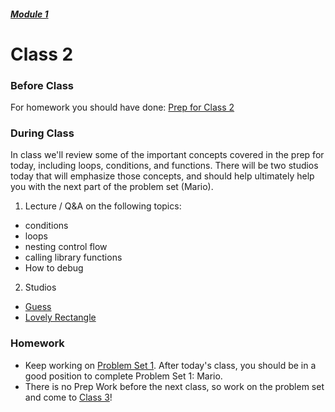 ##### [Module 1](../..)
# Class 2

### Before Class
For homework you should have done: [Prep for Class 2](../class2-prep)

### During Class

In class we'll review some of the important concepts covered in the prep for today, including loops, conditions, and functions. There will be two studios today that will emphasize those concepts, and should help ultimately help you with the next part of the problem set (Mario). 

1. Lecture / Q&A on the following topics:
 * conditions
 * loops 
 * nesting control flow
 * calling library functions
 * How to debug

2. Studios
  * [Guess](../studios/guess)
  * [Lovely Rectangle](../studios/rectangle)

### Homework
* Keep working on [Problem Set 1](../problem-set). After today's class, you should be in a good position to complete Problem Set 1: Mario. 
* There is no Prep Work before the next class, so work on the problem set and come to [Class 3](../class3)!

